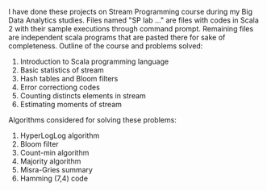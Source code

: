 I have done these projects on Stream Programming course during my Big Data Analytics studies. Files named "SP lab ..." are files with codes in Scala 2 with their sample executions through command prompt. Remaining files are independent scala programs that are pasted there for sake of completeness. Outline of the course and problems solved:
1. Introduction to Scala programming language
2. Basic statistics of stream
3. Hash tables and Bloom filters
4. Error correctiong codes
5. Counting distincts elements in stream
6. Estimating moments of stream

Algorithms considered for solving these problems:
1. HyperLogLog algorithm
2. Bloom filter 
3. Count-min algorithm
4. Majority algorithm
5. Misra-Gries summary
6. Hamming (7,4) code
